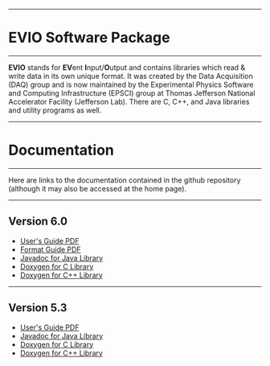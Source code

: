 ----------------------------
# **EVIO Software Package**
----------------------------

**EVIO** stands for **EV**ent **I**nput/**O**utput and contains libraries which read & write
data in its own unique format. It was created by the Data Acquisition (DAQ) group
and is now maintained by the Experimental Physics Software and Computing Infrastructure
(EPSCI) group at Thomas Jefferson National Accelerator Facility (Jefferson Lab).
There are C, C++, and Java libraries and utility programs as well.

-----------------------------
# **Documentation**
----------------------------

Here are links to the documentation contained in the github repository
(although it may also be accessed at the home page).

___________________________
## **Version 6.0**

* [User's Guide PDF](https://jeffersonlab.github.io/evio/doc-6.0/users_guide/evio_Users_Guide.pdf)
* [Format Guide PDF](https://jeffersonlab.github.io/evio/doc-6.0/format_guide/evio_Formats.pdf)
* [Javadoc for Java Library](https://jeffersonlab.github.io/evio/doc-6.0/javadoc/index.html)
* [Doxygen for C Library](https://jeffersonlab.github.io/evio/doc-6.0/doxygen/C/html/index.html)
* [Doxygen for C++ Library](https://jeffersonlab.github.io/evio/doc-6.0/doxygen/CC/html/index.html)

___________________________
## **Version 5.3**

* [User's Guide PDF](https://jeffersonlab.github.io/evio/doc-5.3/users_guide/evio_Users_Guide.pdf)
* [Javadoc for Java Library](https://jeffersonlab.github.io/evio/doc-5.3/javadoc/index.html)
* [Doxygen for C Library](https://jeffersonlab.github.io/evio/doc-5.3/doxygen/C/html/index.html)
* [Doxygen for C++ Library](https://jeffersonlab.github.io/evio/doc-5.3/doxygen/CC/html/index.html)
